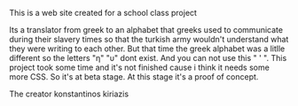 This is a web site created for a school class project

Its a translator from greek to an alphabet that greeks used to communicate
during their slavery times so that the turkish army wouldn't understand what they were writing to each other.
But that time the greek alphabet was a litlle different so the letters "η" "υ" dont exist. And you can not
use  this " ' ".
This project took some time and it's not finished cause i think it needs some more CSS. 
So it's at beta stage.
At this stage it's a proof of concept.



The creator
konstantinos kiriazis
